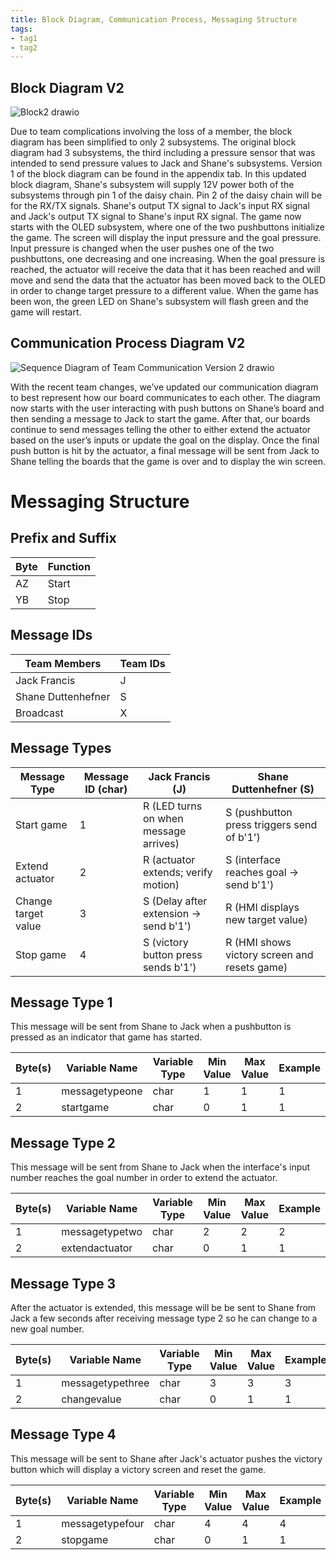 ```yaml
---
title: Block Diagram, Communication Process, Messaging Structure
tags:
- tag1
- tag2
---
```


## Block Diagram V2

![Block2 drawio](https://github.com/user-attachments/assets/d6e47f94-231a-4d55-a046-69b31c67baba)

Due to team complications involving the loss of a member, the block diagram has been simplified to only 2 subsystems. The original block diagram had 3 subsystems, the third including a pressure sensor that was intended to send pressure values to Jack and Shane's subsystems. Version 1 of the block diagram can be found in the appendix tab. In this updated block diagram, Shane's subsystem will supply 12V power both of the subsystems through pin 1 of the daisy chain. Pin 2 of the daisy chain will be for the RX/TX signals. Shane's output TX signal to Jack's input RX signal and Jack's output TX signal to Shane's input RX signal. The game now starts with the OLED subsystem, where one of the two pushbuttons initialize the game. The screen will display the input pressure and the goal pressure. Input pressure is changed when the user pushes one of the two pushbuttons, one decreasing and one increasing. When the goal pressure is reached, the actuator will receive the data that it has been reached and will move and send the data that the actuator has been moved back to the OLED in order to change target pressure to a different value. When the game has been won, the green LED on Shane's subsystem will flash green and the game will restart.

## Communication Process Diagram V2

![Sequence Diagram of Team Communication Version 2 drawio](https://github.com/user-attachments/assets/04604270-66cf-454e-8033-b0db7ce3deda)

With the recent team changes, we’ve updated our communication diagram to best represent how our board communicates to each other. The diagram now starts with the user interacting with push buttons on Shane’s board and then sending a message to Jack to start the game. After that, our boards continue to send messages telling the other to either extend the actuator based on the user’s inputs or update the goal on the display. Once the final push button is hit by the actuator, a final message will be sent from Jack to Shane telling the boards that the game is over and to display the win screen.

# Messaging Structure

## Prefix and Suffix

| Byte | Function |
|----|-------|
| AZ | Start |
| YB | Stop  |

## Message IDs

| Team Members | Team IDs |
|--------------|----------|
| Jack Francis | J |
| Shane Duttenhefner | S |
| Broadcast | X |

## Message Types

| Message Type          | Message ID (char) | Jack Francis (J)                          | Shane Duttenhefner (S)                |
|-----------------------|------------|-------------------------------------------|----------------------------------------------|
| Start game            | 1          | R (LED turns on when message arrives)     | S (pushbutton press triggers send of b'1')   |
| Extend actuator       | 2          | R (actuator extends; verify motion)       | S (interface reaches goal → send b'1')       |
| Change target value   | 3          | S (Delay after extension → send b'1')    | R (HMI displays new target value)            |
| Stop game             | 4          | S (victory button press sends b'1')           | R (HMI shows victory screen and resets game) |

## Message Type 1

This message will be sent from Shane to Jack when a pushbutton is pressed as an indicator that game has started.

| Byte(s) | Variable Name    | Variable Type | Min Value | Max Value | Example |
|---------|------------------|---------------|-----------|-----------|---------|
| 1       | messagetypeone   | char          | 1         | 1         | 1       |
| 2       | startgame        | char          | 0         | 1         | 1       |

## Message Type 2

This message will be sent from Shane to Jack when the interface's input number reaches the goal number in order to extend the actuator.

| Byte(s) | Variable Name    | Variable Type | Min Value | Max Value | Example |
|---------|------------------|---------------|-----------|-----------|---------|
| 1       | messagetypetwo   | char          | 2         | 2         | 2       |
| 2       | extendactuator   | char          | 0         | 1         | 1       |

## Message Type 3

After the actuator is extended, this message will be be sent to Shane from Jack a few seconds after receiving message type 2 so he can change to a new goal number.

| Byte(s) | Variable Name    | Variable Type | Min Value | Max Value | Example |
|---------|------------------|---------------|-----------|-----------|---------|
| 1       | messagetypethree | char          | 3         | 3         | 3       |
| 2       | changevalue      | char          | 0         | 1         | 1       |

## Message Type 4

This message will be sent to Shane after Jack's actuator pushes the victory button which will display a victory screen and reset the game.

| Byte(s) | Variable Name    | Variable Type | Min Value | Max Value | Example |
|---------|------------------|---------------|-----------|-----------|---------|
| 1       | messagetypefour  | char          | 4         | 4         | 4       |
| 2       | stopgame         | char          | 0         | 1         | 1       |
